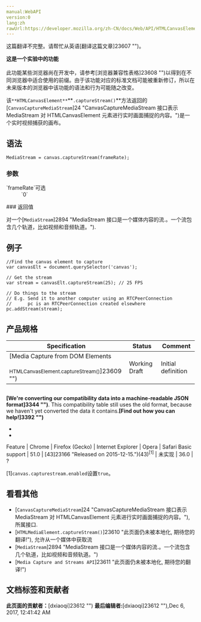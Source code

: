 ```yaml
---
manual:WebAPI
version:0
lang:zh
rawUrl:https://developer.mozilla.org/zh-CN/docs/Web/API/HTMLCanvasElement/captureStream
---
```




这篇翻译不完整。请帮忙从英语[翻译这篇文章]23607 "")。






**这是一个实验中的功能**<br></br>此功能某些浏览器尚在开发中，请参考[浏览器兼容性表格]23608 "")以得到在不同浏览器中适合使用的前缀。由于该功能对应的标准文档可能被重新修订，所以在未来版本的浏览器中该功能的语法和行为可能随之改变。





该`**HTMLCanvasElement**`**`.captureStream()`**方法返回的[`CanvasCaptureMediaStream`]24 "CanvasCaptureMediaStream 接口表示 MediaStream 对 HTMLCanvasElement 元素进行实时画面捕捉的内容。")是一个实时视频捕获的画布。


## 语法<a name="语法"></a>

```
MediaStream = canvas.captureStream(frameRate);

```

### 参数<a name="参数"></a>
<dl><dt id=''>`frameRate`可选</dt><dd>`0`</dd></dl>
### 返回值<a name="返回值"></a>


对一个[`MediaStream`]2894 "MediaStream 接口是一个媒体内容的流.。一个流包含几个轨道，比如视频和音频轨道。").


## 例子<a name="例子"></a>

```
//Find the canvas element to capture
var canvasElt = document.querySelector('canvas');

// Get the stream
var stream = canvasElt.captureStream(25); // 25 FPS

// Do things to the stream
// E.g. Send it to another computer using an RTCPeerConnection
//      pc is an RTCPeerConnection created elsewhere
pc.addStream(stream);

```

## 产品规格<a name="产品规格"></a>
Specification | Status | Comment 
 ---  |  ---  |  ---  | 
[Media Capture from DOM Elements<br></br><small>HTMLCanvasElement.captureStream()</small>]23609 "") | Working Draft | Initial definition 


## <a name="浏览器兼容性"></a>


**[We&#39;re converting our compatibility data into a machine-readable JSON format]3344 "")**. This compatibility table still uses the old format, because we haven&#39;t yet converted the data it contains.**[Find out how you can help!]3392 "")**


* 
* 
Feature | Chrome | Firefox (Gecko) | Internet Explorer | Opera | Safari 
Basic support | 51.0 | [43]23166 "Released on 2015-12-15.")(43)<sup>[1]</sup> | 未实现 | 36.0 | ? 





[1]`canvas.capturestream.enabled`设置`true`。


## 看看其他<a name="看看其他"></a>

* [`CanvasCaptureMediaStream`]24 "CanvasCaptureMediaStream 接口表示 MediaStream 对 HTMLCanvasElement 元素进行实时画面捕捉的内容。"),所属接口.
* [`HTMLMediaElement.captureStream()`]23610 "此页面仍未被本地化, 期待您的翻译!"), 允许从一个媒体中获取流
* [`MediaStream`]2894 "MediaStream 接口是一个媒体内容的流.。一个流包含几个轨道，比如视频和音频轨道。")
* [`Media Capture and Streams API`]23611 "此页面仍未被本地化, 期待您的翻译!")



## 文档标签和贡献者
**此页面的贡献者：**[dxiaoqi]23612 "")
**最后编辑者:**[dxiaoqi]23612 ""),<time>Dec 6, 2017, 12:41:42 AM</time>


